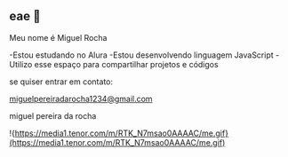 ## eae 👋

Meu nome é Miguel Rocha

-Estou estudando no Alura
-Estou desenvolvendo linguagem JavaScript
-Utilizo esse espaço para compartilhar projetos e códigos

se quiser entrar em contato:

miguelpereiradarocha1234@gmail.com

miguel pereira da rocha


!{https://media1.tenor.com/m/RTK_N7msao0AAAAC/me.gif}(https://media1.tenor.com/m/RTK_N7msao0AAAAC/me.gif)
